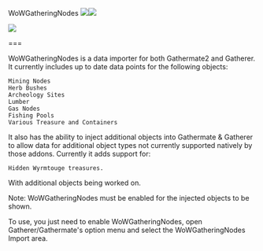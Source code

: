 WoWGatheringNodes [![](http://cf.way2muchnoise.eu/279801.svg)](https://www.curseforge.com/wow/addons/wowgatheringnodes)[![](http://img.shields.io/badge/runs-retail+classic-brightgreen)](https://www.curseforge.com/wow/addons/wowgatheringnodes)

[![](https://media.forgecdn.net/attachments/76/25/patreon-medium-button.png)](https://www.patreon.com/SLOKnightfall)

===

WoWGatheringNodes is a data importer for both Gathermate2 and Gatherer. It currently includes up to date data points for the following objects:

    Mining Nodes
    Herb Bushes
    Archeology Sites
    Lumber
    Gas Nodes
    Fishing Pools
    Various Treasure and Containers

It also has the ability to inject additional objects into Gathermate & Gatherer to allow data for additional object types not currently supported natively by those addons.  Currently it adds support for:

    Hidden Wyrmtouge treasures.

 

 With additional objects being worked on.

 Note:  WoWGatheringNodes must be enabled for the injected objects to be shown.

 

To use, you just need to enable WoWGatheringNodes, open Gatherer/Gathermate's option menu and select the WoWGatheringNodes Import area.
